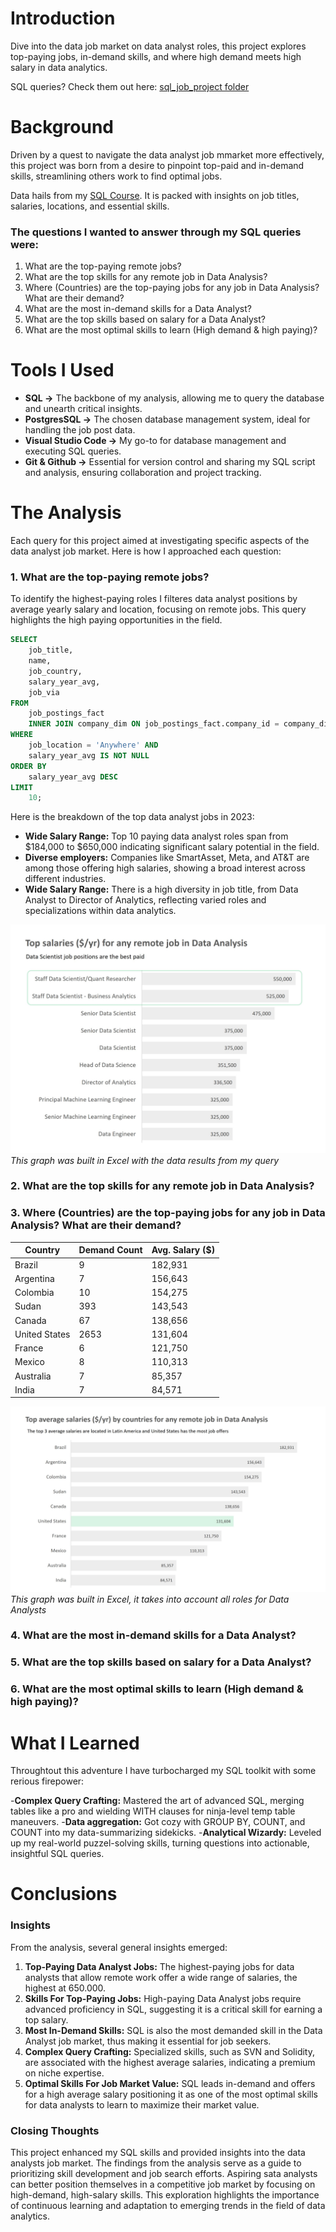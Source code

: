 # Introduction
Dive into the data job market on data analyst roles, this project explores top-paying jobs, in-demand skills, and where high demand meets high salary in data analytics.

SQL queries? Check them out here: [sql_job_project folder](/sql_job_project/)
# Background
Driven by a quest to navigate the data analyst job mmarket more effectively, this project was born from a desire to pinpoint top-paid and in-demand skills, streamlining others work to find optimal jobs. 

Data hails from my [SQL Course](https://lukebarousse.com/sql). It is packed with insights on job titles, salaries, locations, and essential skills.

### The questions I wanted to answer through my SQL queries were:

1. What are the top-paying remote jobs?
2. What are the top skills for any remote job in Data Analysis?
3. Where (Countries) are the top-paying jobs for any job in Data Analysis? What are their demand?
4. What are the most in-demand skills for a Data Analyst?
5. What are the top skills based on salary for a Data Analyst?
6. What are the most optimal skills to learn (High demand & high paying)?

# Tools I Used
- **SQL ->** The backbone of my analysis, allowing me to query the database and unearth critical insights.
- **PostgresSQL ->** The chosen database management system, ideal for handling the job post data.
- **Visual Studio Code ->** My go-to for database management and executing SQL queries.
- **Git & Github ->** Essential for version control and sharing my SQL script and analysis, ensuring collaboration and project tracking.

# The Analysis
Each query for this project aimed at investigating specific aspects of the data analyst job market. Here is how I approached each question:

### 1. What are the top-paying remote jobs?
To identify the highest-paying roles I filteres data analyst positions by average yearly salary and location, focusing on remote jobs. This query highlights the high paying opportunities in the field.

```sql 
SELECT
    job_title,
    name,
    job_country,
    salary_year_avg,
    job_via
FROM
    job_postings_fact 
    INNER JOIN company_dim ON job_postings_fact.company_id = company_dim.company_id
WHERE
    job_location = 'Anywhere' AND
    salary_year_avg IS NOT NULL
ORDER BY 
    salary_year_avg DESC
LIMIT 
    10;
```

Here is the breakdown of the top data analyst jobs in 2023:

- **Wide Salary Range:** Top 10 paying data analyst roles span from $184,000 to $650,000 indicating significant salary potential in the field.
- **Diverse employers:** Companies like SmartAsset, Meta, and AT&T are among those offering high salaries, showing a broad interest across different industries.
- **Wide Salary Range:** There is a high diversity in job title, from Data Analyst to Director of Analytics, reflecting varied roles and specializations within data analytics.

![Top Paying Remote Roles](graphs/query_1.jpg)
*This graph was built in Excel with the data results from my query*

### 2. What are the top skills for any remote job in Data Analysis?

### 3. Where (Countries) are the top-paying jobs for any job in Data Analysis? What are their demand?

|Country       |Demand Count|  Avg. Salary ($)|
|--------------|------------|-----------------|
|Brazil	       |9	        |  182,931        |
|Argentina	   |7	        |  156,643        | 
|Colombia	   |10	        |  154,275        |
|Sudan	       |393	        |  143,543        |
|Canada	       |67	        |  138,656        |
|United States |2653	    |  131,604        |  
|France        |6	        |  121,750        |
|Mexico	       |8	        |  110,313        |
|Australia	   |7	        |  85,357         |
|India	       |7	        |  84,571         |

![Top Average Salaries By Countries](graphs/query_3.jpg)
*This graph was built in Excel, it takes into account all roles for Data Analysts*

### 4. What are the most in-demand skills for a Data Analyst?

### 5. What are the top skills based on salary for a Data Analyst?

### 6. What are the most optimal skills to learn (High demand & high paying)?

# What I Learned

Throughtout this adventure I have turbocharged my SQL toolkit with some rerious firepower:

-**Complex Query Crafting:** Mastered the art of advanced SQL, merging tables like a pro and wielding WITH clauses for ninja-level temp table maneuvers.
-**Data aggregation:** Got cozy with GROUP BY, COUNT, and COUNT into my data-summarizing sidekicks.
-**Analytical Wizardy:** Leveled up my real-world puzzel-solving skills, turning questions into actionable, insightful SQL queries.

# Conclusions

### Insights
From the analysis, several general insights emerged:

1. **Top-Paying Data Analyst Jobs:** The highest-paying jobs for data analysts that allow remote work offer a wide range of salaries, the highest at 650.000.
2. **Skills For Top-Paying Jobs:** High-paying Data Analyst jobs require advanced proficiency in SQL, suggesting it is a critical skill for earning a top salary.
3. **Most In-Demand Skills:** SQL is also the most demanded skill in the Data Analyst job market, thus making it essential for job seekers.
4. **Complex Query Crafting:** Specialized skills, such as SVN and Solidity, are associated with the highest average salaries, indicating a premium on niche expertise.
5. **Optimal Skills For Job Market Value:** SQL leads in-demand and offers for a high average salary positioning it as one of the most optimal skills for data analysts to learn to maximize their market value.

### Closing Thoughts

This project enhanced my SQL skills and provided insights into the data analysts job market. The findings from the analysis serve as a guide to prioritizing skill development and job search efforts. Aspiring sata analysts can better position themselves in a competitive job market by focusing on high-demand, high-salary skills. This exploration highlights the importance of continuous learning and adaptation to emerging trends in the field of data analytics. 
